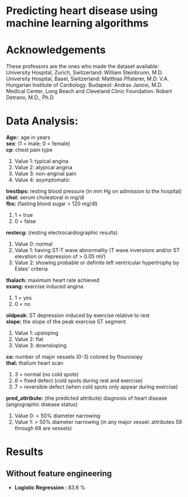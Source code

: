 # Predicting heart disease using machine learning algorithms

# Acknowledgements
These professors are the ones who made the dataset available:  
University Hospital, Zurich, Switzerland: William Steinbrunn, M.D.   
University Hospital, Basel, Switzerland: Matthias Pfisterer, M.D. V.A.  
Hungarian Institute of Cardiology. Budapest: Andras Janosi, M.D.  
Medical Center, Long Beach and Cleveland Clinic Foundation: Robert Detrano, M.D., Ph.D  

# Data Analysis:

**Age:**: age in years  
**sex**: (1 = male; 0 = female)  
**cp**: chest pain type  
1. Value 1: typical angina
2. Value 2: atypical angina
3. Value 3: non-anginal pain
4. Value 4: asymptomatic

**trestbps:** resting blood pressure (in mm Hg on admission to the hospital)  
**chol:** serum cholestoral in mg/dl  
**fbs:** (fasting blood sugar > 120 mg/dl)  
1. 1 = true
2. 0 = false

**restecg:** (resting electrocardiographic results)  
1.  Value 0: normal
2.  Value 1: having ST-T wave abnormality (T wave inversions and/or ST elevation or depression of > 0.05 mV)
3.  Value 2: showing probable or definite left ventricular hypertrophy by Estes' criteria

**thalach:** maximum heart rate achieved  
**exang:** exercise induced angina  
1.  1 = yes
2.  0 = no

**oldpeak:** ST depression induced by exercise relative to rest  
**slope:** the slope of the peak exercise ST segment  
1. Value 1: upsloping
2. Value 2: flat
3. Value 3: downsloping

**ca:** number of major vessels (0-3) colored by flourosopy  
**thal:** thalium heart scan  
1. 3 = normal (no cold spots)
2. 6 = fixed defect (cold spots during rest and exercise)
3. 7 = reversible defect (when cold spots only appear during exercise)

**pred_attribute:** (the predicted attribute) diagnosis of heart disease (angiographic disease status)  
1. Value 0: < 50% diameter narrowing
2. Value 1: > 50% diameter narrowing (in any major vessel: attributes 59 through 68 are vessels)

# Results
## Without feature engineering
 - **Logistic Regression :** 83.6 %
